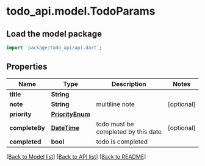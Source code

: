 # todo_api.model.TodoParams

## Load the model package
```dart
import 'package:todo_api/api.dart';
```

## Properties
Name | Type | Description | Notes
------------ | ------------- | ------------- | -------------
**title** | **String** |  | 
**note** | **String** | multiline note | [optional] 
**priority** | [**PriorityEnum**](PriorityEnum.md) |  | 
**completeBy** | [**DateTime**](DateTime.md) | todo must be completed by this date | [optional] 
**completed** | **bool** | todo is completed | 

[[Back to Model list]](../README.md#documentation-for-models) [[Back to API list]](../README.md#documentation-for-api-endpoints) [[Back to README]](../README.md)


